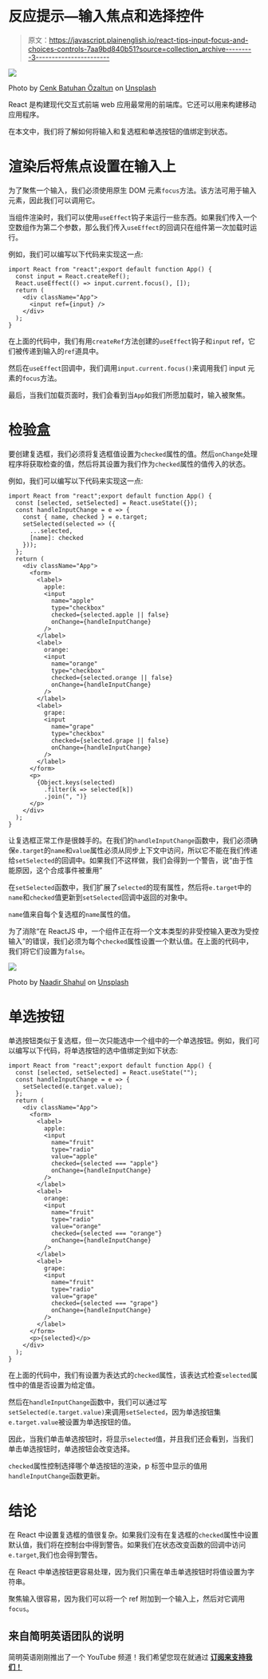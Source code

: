 # 反应提示—输入焦点和选择控件

> 原文：<https://javascript.plainenglish.io/react-tips-input-focus-and-choices-controls-7aa9bd840b51?source=collection_archive---------3----------------------->

![](img/60e3ded3320738d9b7b79971e8f95a01.png)

Photo by [Cenk Batuhan Özaltun](https://unsplash.com/@c_b_ozaltun?utm_source=medium&utm_medium=referral) on [Unsplash](https://unsplash.com?utm_source=medium&utm_medium=referral)

React 是构建现代交互式前端 web 应用最常用的前端库。它还可以用来构建移动应用程序。

在本文中，我们将了解如何将输入和复选框和单选按钮的值绑定到状态。

# 渲染后将焦点设置在输入上

为了聚焦一个输入，我们必须使用原生 DOM 元素`focus`方法。该方法可用于输入元素，因此我们可以调用它。

当组件渲染时，我们可以使用`useEffect`钩子来运行一些东西。如果我们传入一个空数组作为第二个参数，那么我们传入`useEffect`的回调只在组件第一次加载时运行。

例如，我们可以编写以下代码来实现这一点:

```
import React from "react";export default function App() {
  const input = React.createRef();
  React.useEffect(() => input.current.focus(), []);
  return (
    <div className="App">
      <input ref={input} />
    </div>
  );
}
```

在上面的代码中，我们有用`createRef`方法创建的`useEffect`钩子和`input` ref，它们被传递到输入的`ref`道具中。

然后在`useEffect`回调中，我们调用`input.current.focus()`来调用我们 input 元素的`focus`方法。

最后，当我们加载页面时，我们会看到当`App`如我们所愿加载时，输入被聚焦。

# 检验盒

要创建复选框，我们必须将复选框值设置为`checked`属性的值。然后`onChange`处理程序将获取检查的值，然后将其设置为我们作为`checked`属性的值传入的状态。

例如，我们可以编写以下代码来实现这一点:

```
import React from "react";export default function App() {
  const [selected, setSelected] = React.useState({});
  const handleInputChange = e => {
    const { name, checked } = e.target;
    setSelected(selected => ({
      ...selected,
      [name]: checked
    }));
  };
  return (
    <div className="App">
      <form>
        <label>
          apple:
          <input
            name="apple"
            type="checkbox"
            checked={selected.apple || false}
            onChange={handleInputChange}
          />
        </label>
        <label>
          orange:
          <input
            name="orange"
            type="checkbox"
            checked={selected.orange || false}
            onChange={handleInputChange}
          />
        </label>
        <label>
          grape:
          <input
            name="grape"
            type="checkbox"
            checked={selected.grape || false}
            onChange={handleInputChange}
          />
        </label>
      </form>
      <p>
        {Object.keys(selected)
          .filter(k => selected[k])
          .join(", ")}
      </p>
    </div>
  );
}
```

让复选框正常工作是很棘手的。在我们的`handleInputChange`函数中，我们必须确保`e.target`的`name`和`value`属性必须从同步上下文中访问，所以它不能在我们传递给`setSelected`的回调中。如果我们不这样做，我们会得到一个警告，说“由于性能原因，这个合成事件被重用”

在`setSelected`函数中，我们扩展了`selected`的现有属性，然后将`e.target`中的`name`和`checked`值更新到`setSelected`回调中返回的对象中。

`name`值来自每个复选框的`name`属性的值。

为了消除“在 ReactJS 中，一个组件正在将一个文本类型的非受控输入更改为受控输入”的错误，我们必须为每个`checked`属性设置一个默认值。在上面的代码中，我们将它们设置为`false`。

![](img/3c46e279bd1d4dacab90453ec672750e.png)

Photo by [Naadir Shahul](https://unsplash.com/@naadirshah?utm_source=medium&utm_medium=referral) on [Unsplash](https://unsplash.com?utm_source=medium&utm_medium=referral)

# 单选按钮

单选按钮类似于复选框，但一次只能选中一个组中的一个单选按钮。例如，我们可以编写以下代码，将单选按钮的选中值绑定到如下状态:

```
import React from "react";export default function App() {
  const [selected, setSelected] = React.useState("");
  const handleInputChange = e => {
    setSelected(e.target.value);
  };
  return (
    <div className="App">
      <form>
        <label>
          apple:
          <input
            name="fruit"
            type="radio"
            value="apple"
            checked={selected === "apple"}
            onChange={handleInputChange}
          />
        </label>
        <label>
          orange:
          <input
            name="fruit"
            type="radio"
            value="orange"
            checked={selected === "orange"}
            onChange={handleInputChange}
          />
        </label>
        <label>
          grape:
          <input
            name="fruit"
            type="radio"
            value="grape"
            checked={selected === "grape"}
            onChange={handleInputChange}
          />
        </label>
      </form>
      <p>{selected}</p>
    </div>
  );
}
```

在上面的代码中，我们有设置为表达式的`checked`属性，该表达式检查`selected`属性中的值是否设置为给定值。

然后在`handleInputChange`函数中，我们可以通过写`setSelected(e.target.value)`来调用`setSelected`，因为单选按钮集`e.target.value`被设置为单选按钮的值。

因此，当我们单击单选按钮时，将显示`selected`值，并且我们还会看到，当我们单击单选按钮时，单选按钮会改变选择。

`checked`属性控制选择哪个单选按钮的渲染，p 标签中显示的值用`handleInputChange`函数更新。

# 结论

在 React 中设置复选框的值很复杂。如果我们没有在复选框的`checked`属性中设置默认值，我们将在控制台中得到警告。如果我们在状态改变函数的回调中访问`e.target`,我们也会得到警告。

在 React 中单选按钮更容易处理，因为我们只需在单击单选按钮时将值设置为字符串。

聚焦输入很容易，因为我们可以将一个 ref 附加到一个输入上，然后对它调用`focus`。

## 来自简明英语团队的说明

简明英语刚刚推出了一个 YouTube 频道！我们希望您现在就通过 [**订阅来支持我们！**](https://www.youtube.com/channel/UCtipWUghju290NWcn8jhyAw)